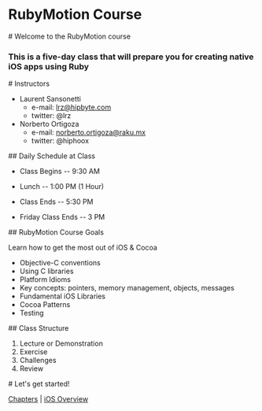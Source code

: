 # RubyMotion Course

<slide>
# Welcome to the RubyMotion course

### This is a five-day class that will prepare you for creating native iOS apps using Ruby

</slide>

<slide>
# Instructors

* Laurent Sansonetti 
  - e-mail: <lrz@hipbyte.com> 
  - twitter: @lrz
* Norberto Ortigoza 
  - e-mail: <norberto.ortigoza@raku.mx>
  - twitter: @hiphoox 

</slide>

<slide>
## Daily Schedule at Class

* Class Begins -- 9:30 AM
* Lunch        -- 1:00 PM (1 Hour)
* Class Ends   -- 5:30 PM


* Friday Class Ends 	-- 3 PM

</slide>

<slide>
## RubyMotion Course Goals

Learn how to get the most out of iOS & Cocoa 

* Objective-C conventions
* Using C libraries
* Platform Idioms
* Key concepts: pointers, memory management, objects, messages
* Fundamental iOS Libraries
* Cocoa Patterns
* Testing

</slide>

<slide>
## Class Structure

1. Lecture or Demonstration
2. Exercise
3. Challenges
4. Review

</slide>

<slide>
# Let's get started!

[Chapters](../reveal.html) | 
[iOS Overview](../01-iOSOverview/reveal.html)

</slide>
